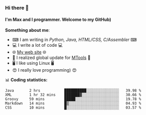 ### Hi there 👋
#### I'm Max and I programmer. Welcome to my GitHub)

**Something about me**:
- ⌨ I am writing in _Python, Java, HTML/CSS, C/Assembler_ ⌨
- 💻 I write a lot of code 💻
- 🌐 [My web site](https://merive.herokuapp.com/) 🌐
- 💾 I realized global update for [MTools](https://github.com/merive/MTools) 💾
- 🖥️ I like using Linux 🖥️
- 😍 I really love programming) 😍

📊 **Coding statistics:**
<!--START_SECTION:waka-->
```text
Java       2 hrs           ██████████░░░░░░░░░░░░░░░   39.98 % 
XML        1 hr 32 mins    ███████▓░░░░░░░░░░░░░░░░░   30.66 % 
Groovy     59 mins         █████░░░░░░░░░░░░░░░░░░░░   19.78 % 
Markdown   14 mins         █▒░░░░░░░░░░░░░░░░░░░░░░░   04.93 % 
CSS        10 mins         █░░░░░░░░░░░░░░░░░░░░░░░░   03.57 % 
```
<!--END_SECTION:waka-->

